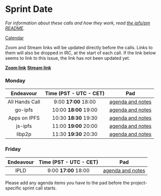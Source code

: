 # Sprint __Date__

_For information about these calls and how they work, read [the ipfs/pm README](https://github.com/ipfs/pm)._

[Calendar](https://calendar.google.com/calendar/embed?src=ipfs.io_eal36ugu5e75s207gfjcu0ae84@group.calendar.google.com)

Zoom and Stream links will be updated directly before the calls. Links to them will also be dropped in IRC, at the start of each call. If the link below seems to link to this issue, the link has not been updated yet.

**[Zoom link]()**
**[Stream link]()**

### Monday

Endeavour      | Time (PST - UTC - CET) | Pad
:------------: | :--------------------: | :----:
All Hands Call | 9:00 **17:00** 18:00   | [agenda and notes]()
go-ipfs        | 10:00 **18:00** 19:00  | [agenda and notes]()
Apps on IPFS   | 10:30 **18:30** 19:30  | [agenda and notes]()
js-ipfs        | 11:00 **19:00** 20:00  | [agenda and notes]()
libp2p         | 11:30 **19:30** 20:30  | [agenda and notes]()

### Friday

Endeavour      | Time (PST - UTC - CET) | Pad
:------------: | :--------------------: | :----:
IPLD           | 9:00 **17:00** 18:00   | [agenda and notes]()

Please add any agenda items you have to the pad before the project-specific sprint call starts.
